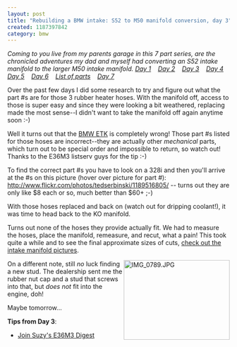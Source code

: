```yaml
---
layout: post
title: "Rebuilding a BMW intake: S52 to M50 manifold conversion, day 3"
created: 1187397842
category: bmw
---
```

<em>Coming to you live from my parents garage in this 7 part series, are the chronicled adventures my dad and myself had converting an S52 intake manifold to the larger M50 intake manifold.
<a href="http://tedserbinski.com/2007/08/04/rebuilding-bmw-intake-s52-m50-intake-manifold-conversion-day-1">Day 1</a>&nbsp;&nbsp;&nbsp; <a href="http://tedserbinski.com/2007/08/11/rebuilding-bmw-intake-s52-m50-intake-manifold-conversion-day-2">Day 2</a>&nbsp;&nbsp;&nbsp; <a href="http://tedserbinski.com/2007/08/17/rebuilding-bmw-intake-s52-m50-intake-manifold-conversion-day-3">Day 3</a>&nbsp;&nbsp;&nbsp; <a href="http://tedserbinski.com/2007/08/18/rebuilding-bmw-intake-s52-m50-intake-manifold-conversion-day-4">Day 4</a>&nbsp;&nbsp;&nbsp; <a href="http://tedserbinski.com/2007/08/23/rebuilding-bmw-intake-s52-m50-intake-manifold-conversion-day-5">Day 5</a>&nbsp;&nbsp;&nbsp; <a href="http://tedserbinski.com/2007/08/30/rebuilding-bmw-intake-s52-m50-intake-manifold-conversion-day-6">Day 6</a>&nbsp;&nbsp;&nbsp; <a href="http://tedserbinski.com/2007/08/31/rebuilding-bmw-intake-s52-m50-intake-manifold-conversion-list-parts">List of parts</a>&nbsp;&nbsp;&nbsp; <a href="http://tedserbinski.com/2007/09/17/rebuilding-bmw-intake-s52-m50-intake-manifold-conversion-day-7">Day 7</a></em>

Over the past few days I did some research to try and figure out what the part #s are for those 3 rubber heater hoses. With the manifold off, access to those is super easy and since they were looking a bit weathered, replacing made the most sense--I didn't want to take the manifold off again anytime soon :-)

Well it turns out that the <a href="http://www.realoem.com/bmw/showparts.do?model=CD33&mospid=47501&btnr=64_0126&hg=64&fg=18">BMW ETK</a> is completely wrong! Those part #s listed for those hoses are incorrect--they are actually other <em>mechanical</em> parts, which turn out to be special order and impossible to return, so watch out! Thanks to the E36M3 listserv guys for the tip :-)

To find the correct part #s you have to look on a 328i and then you'll arrive at the #s on this picture (hover over picture for part #): http://www.flickr.com/photos/tedserbinski/1189516805/  -- turns out they are only like $8 each or so, much better than $60+ ;-)

With those hoses replaced and back on (watch out for dripping coolant!), it was time to head back to the KO manifold.

Turns out none of the hoses they provide actually fit. We had to measure the hoses, place the manifold, remeasure, and recut, what a pain! This took quite a while and to see the final approximate sizes of cuts, <a href="http://www.flickr.com/photos/tedserbinski/sets/72157601244448485/">check out the intake manifold pictures</a>.

<a href="http://www.flickr.com/photos/tedserbinski/1190400590/" title="Photo Sharing"><img src="http://farm2.static.flickr.com/1349/1190400590_089f43a42f_m.jpg" width="240" height="180" alt="IMG_0789.JPG" align="right" /></a>

On a different note, still <em>no</em> luck finding a new stud. The dealership sent me the rubber nut cap and a stud that screws into that, but <em>does not</em> fit into the engine, doh!

Maybe tomorrow...

<strong>Tips from Day 3</strong>:
<ul>
<li><a href="http://bmw-m.net/Resources/digest_application.htm">Join Suzy's E36M3 Digest</a></li>
</ul>
